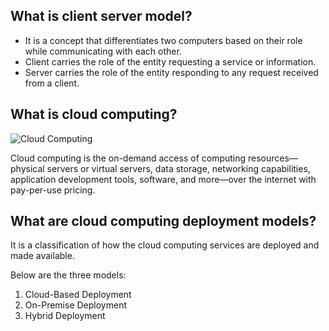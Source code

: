 ## What is client server model?

* It is a concept that differentiates two computers based on their role while communicating with each other.
* Client carries the role of the entity requesting a service or information.
* Server carries the role of the entity responding to any request received from a client.


## What is cloud computing?

![Cloud Computing](https://images.spiceworks.com/wp-content/uploads/2021/07/09134159/38-3.png)

Cloud computing is the on-demand access of computing resources—physical servers or virtual servers, data storage, networking capabilities, application development tools, software, and more—over the internet with pay-per-use pricing.


## What are cloud computing deployment models?

It is a classification of how the cloud computing services are deployed and made available.

Below are the three models:
1. Cloud-Based Deployment
2. On-Premise Deployment
3. Hybrid Deployment